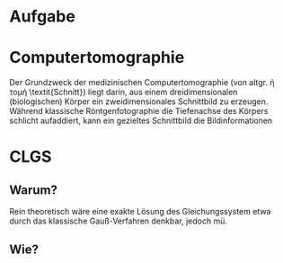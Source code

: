 # Aufgabe

# Computertomographie

Der Grundzweck der medizinischen Computertomographie (von altgr. ἡ τομή \textit{Schnitt}) liegt darin, aus einem dreidimensionalen (biologischen) Körper ein zweidimensionales Schnittbild zu erzeugen.
Während klassische Röntgenfotographie die Tiefenachse des Körpers schlicht aufaddiert, kann ein gezieltes Schnittbild die Bildinformationen

# CLGS

## Warum?

Rein theoretisch wäre eine exakte Lösung des Gleichungssystem etwa durch das klassische Gauß-Verfahren denkbar, jedoch mü.

## Wie?
